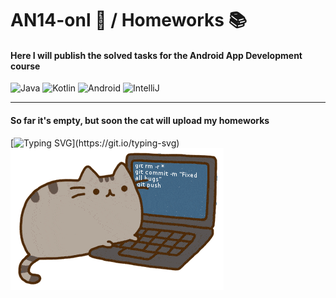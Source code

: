 # **AN14-onl** :iphone: **/ Homeworks** :books:
#### Here I will publish the solved tasks for the Android App Development course
![Java](https://img.shields.io/badge/java-%23ED8B00?style=for-the-badge&logo=coffeescript&logoColor=white) ![Kotlin](https://img.shields.io/badge/Kotlin-blueviolet?style=for-the-badge&logo=Kotlin&logoColor=blue) ![Android](https://img.shields.io/badge/Android-green?style=for-the-badge&logo=android&logoColor=black) ![IntelliJ](https://img.shields.io/badge/IntelliJ_IDEA-black?style=for-the-badge&logo=intellijidea&logoColor=white) 
___
#### So far it's empty, but soon the cat will upload my homeworks
[![Typing SVG](https://readme-typing-svg.demolab.com?font=Fira+Code&pause=1000&color=1EB6FF&multiline=true&width=435&lines=Creating+a+repository+.+.+.)](https://git.io/typing-svg)
![catGif](https://raw.githubusercontent.com/imaloner/imaloner/master/assets/gifs/pusheen-code-min.gif)